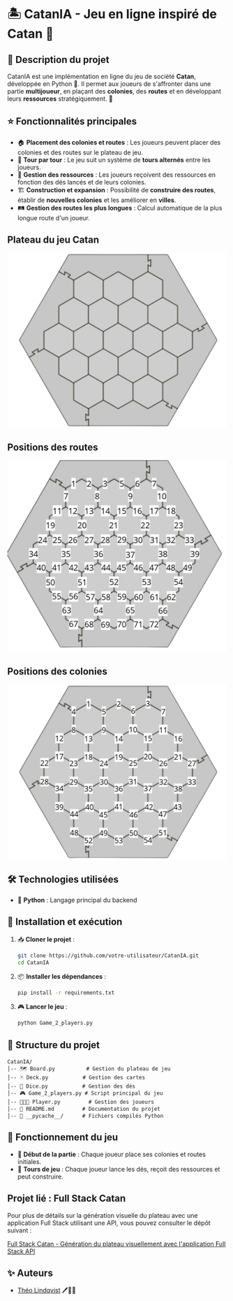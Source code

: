 ﻿# 🏝️ CatanIA - Jeu en ligne inspiré de Catan 🎲

## 📜 Description du projet

CatanIA est une implémentation en ligne du jeu de société **Catan**, développée en Python 🐍. Il permet aux joueurs de s'affronter dans une partie **multijoueur**, en plaçant des **colonies**, des **routes** et en développant leurs **ressources** stratégiquement. 🚀

## ⭐ Fonctionnalités principales

- 🏠 **Placement des colonies et routes** : Les joueurs peuvent placer des colonies et des routes sur le plateau de jeu.
- 🔄 **Tour par tour** : Le jeu suit un système de **tours alternés** entre les joueurs.
- 🎲 **Gestion des ressources** : Les joueurs reçoivent des ressources en fonction des dés lancés et de leurs colonies.
- 🏗️ **Construction et expansion** : Possibilité de **construire des routes**, établir de **nouvelles colonies** et les améliorer en **villes**.
- 🛤️ **Gestion des routes les plus longues** : Calcul automatique de la plus longue route d'un joueur.

## Plateau du jeu Catan
![Plateau de jeu](Images/Catan_board.png)

## Positions des routes
![Positions des routes](Images/Catan_road_positions.png)

## Positions des colonies
![Positions des colonies](Images/Catan_settlement_positions.png)

## 🛠️ Technologies utilisées

- 🐍 **Python** : Langage principal du backend

## 🚀 Installation et exécution

1. 📥 **Cloner le projet** :
   ```sh
   git clone https://github.com/votre-utilisateur/CatanIA.git
   cd CatanIA
   ```
2. 📦 **Installer les dépendances** :
   ```sh
   pip install -r requirements.txt
   ```
3. 🎮 **Lancer le jeu** :
   ```sh
   python Game_2_players.py
   ```

## 📂 Structure du projet

```
CatanIA/
│-- 🗺️ Board.py          # Gestion du plateau de jeu
│-- 🃏 Deck.py           # Gestion des cartes
│-- 🎲 Dice.py           # Gestion des dés
│-- 🎮 Game_2_players.py # Script principal du jeu
│-- 🧑‍🤝‍🧑 Player.py         # Gestion des joueurs
│-- 📄 README.md         # Documentation du projet
│-- 📂 __pycache__/      # Fichiers compilés Python
```

## 🎯 Fonctionnement du jeu

- 🏁 **Début de la partie** : Chaque joueur place ses colonies et routes initiales.
- 🔄 **Tours de jeu** : Chaque joueur lance les dés, reçoit des ressources et peut construire.

## Projet lié : Full Stack Catan

Pour plus de détails sur la génération visuelle du plateau avec une application Full Stack utilisant une API, vous pouvez consulter le dépôt suivant :

[Full Stack Catan - Génération du plateau visuellement avec l'application Full Stack API](https://github.com/TheoLindqvist4/FullStackCatan)

## ✨ Auteurs

- [Théo Lindqvist](https://github.com/TheoLindqvist4) 🖊️👨‍💻
